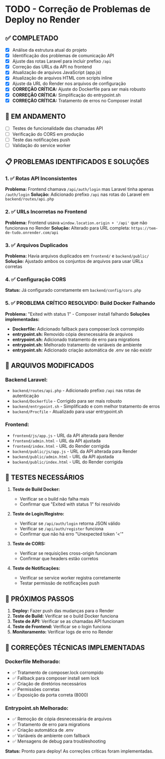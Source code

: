 # TODO - Correção de Problemas de Deploy no Render

## ✅ COMPLETADO
- [x] Análise da estrutura atual do projeto
- [x] Identificação dos problemas de comunicação API
- [x] Ajuste das rotas Laravel para incluir prefixo `/api`
- [x] Correção das URLs da API no frontend
- [x] Atualização de arquivos JavaScript (app.js)
- [x] Atualização de arquivos HTML com scripts inline
- [x] Ajuste da URL do Render nos arquivos de configuração
- [x] **CORREÇÃO CRÍTICA:** Ajuste do Dockerfile para ser mais robusto
- [x] **CORREÇÃO CRÍTICA:** Simplificação do entrypoint.sh
- [x] **CORREÇÃO CRÍTICA:** Tratamento de erros no Composer install

## 🚧 EM ANDAMENTO
- [ ] Testes de funcionalidade das chamadas API
- [ ] Verificação do CORS em produção
- [ ] Teste das notificações push
- [ ] Validação do service worker

## 📋 PROBLEMAS IDENTIFICADOS E SOLUÇÕES

### 1. ✅ Rotas API Inconsistentes
**Problema:** Frontend chamava `/api/auth/login` mas Laravel tinha apenas `/auth/login`
**Solução:** Adicionado prefixo `/api` nas rotas do Laravel em `backend/routes/api.php`

### 2. ✅ URLs Incorretas no Frontend
**Problema:** Frontend usava `window.location.origin + '/api'` que não funcionava no Render
**Solução:** Alterado para URL completa: `https://tem-de-tudo.onrender.com/api`

### 3. ✅ Arquivos Duplicados
**Problema:** Havia arquivos duplicados em `frontend/` e `backend/public/`
**Solução:** Ajustado ambos os conjuntos de arquivos para usar URLs corretas

### 4. ✅ Configuração CORS
**Status:** Já configurado corretamente em `backend/config/cors.php`

### 5. ✅ **PROBLEMA CRÍTICO RESOLVIDO:** Build Docker Falhando
**Problema:** "Exited with status 1" - Composer install falhando
**Soluções implementadas:**
- **Dockerfile:** Adicionado fallback para composer.lock corrompido
- **entrypoint.sh:** Removido cópia desnecessária de arquivos
- **entrypoint.sh:** Adicionado tratamento de erro para migrations
- **entrypoint.sh:** Melhorado tratamento de variáveis de ambiente
- **entrypoint.sh:** Adicionado criação automática de .env se não existir

## 📁 ARQUIVOS MODIFICADOS

### Backend Laravel:
- `backend/routes/api.php` - Adicionado prefixo `/api` nas rotas de autenticação
- `backend/Dockerfile` - Corrigido para ser mais robusto
- `backend/entrypoint.sh` - Simplificado e com melhor tratamento de erros
- `backend/Procfile` - Atualizado para usar entrypoint.sh

### Frontend:
- `frontend/js/app.js` - URL da API alterada para Render
- `frontend/admin.html` - URL da API ajustada
- `frontend/index.html` - URL do Render corrigida
- `backend/public/js/app.js` - URL da API alterada para Render
- `backend/public/admin.html` - URL da API ajustada
- `backend/public/index.html` - URL do Render corrigida

## 🧪 TESTES NECESSÁRIOS

1. **Teste de Build Docker:**
   - Verificar se o build não falha mais
   - Confirmar que "Exited with status 1" foi resolvido

2. **Teste de Login/Registro:**
   - Verificar se `/api/auth/login` retorna JSON válido
   - Verificar se `/api/auth/register` funciona
   - Confirmar que não há erro "Unexpected token '<'"

3. **Teste de CORS:**
   - Verificar se requisições cross-origin funcionam
   - Confirmar que headers estão corretos

4. **Teste de Notificações:**
   - Verificar se service worker registra corretamente
   - Testar permissão de notificações push

## 🚀 PRÓXIMOS PASSOS

1. **Deploy:** Fazer push das mudanças para o Render
2. **Teste de Build:** Verificar se o build Docker funciona
3. **Teste de API:** Verificar se as chamadas API funcionam
4. **Teste de Frontend:** Verificar se o login funciona
5. **Monitoramento:** Verificar logs de erro no Render

## 🔧 CORREÇÕES TÉCNICAS IMPLEMENTADAS

### Dockerfile Melhorado:
- ✅ Tratamento de composer.lock corrompido
- ✅ Fallback para composer install sem lock
- ✅ Criação de diretórios necessários
- ✅ Permissões corretas
- ✅ Exposição da porta correta (8000)

### Entrypoint.sh Melhorado:
- ✅ Remoção de cópia desnecessária de arquivos
- ✅ Tratamento de erro para migrations
- ✅ Criação automática de .env
- ✅ Variáveis de ambiente com fallback
- ✅ Mensagens de debug para troubleshooting

**Status:** Pronto para deploy! As correções críticas foram implementadas.
